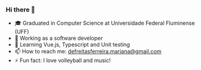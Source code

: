 ### Hi there 👋

<!--
**ferreira-mariana/ferreira-mariana** is a ✨ _special_ ✨ repository because its `README.md` (this file) appears on your GitHub profile.

Here are some ideas to get you started:
- 🔭 I’m currently working on ...
- 🌱 I’m currently learning ...
- 👯 I’m looking to collaborate on ...
- 🤔 I’m looking for help with ...
- 💬 Ask me about ...
- 📫 How to reach me: ...
- 😄 Pronouns: ...
- ⚡ Fun fact: ...
-->

- 🎓 Graduated in Computer Science at Universidade Federal Fluminense (UFF)
- 🔭 Working as a software developer
- 🌱 Learning Vue.js, Typescript and Unit testing
- 📫 How to reach me: defreitasferreira.mariana@gmail.com
- ⚡ Fun fact: I love volleyball and music!
